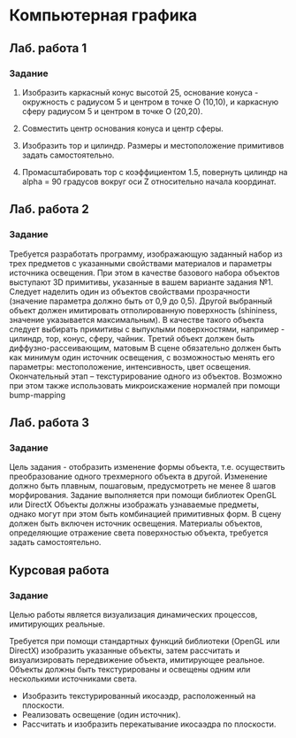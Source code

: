 # Компьютерная графика

## Лаб. работа 1

### Задание

1. Изобразить каркасный конус высотой 25, основание конуса - окружность с радиусом 5
и центром в точке O (10,10), и каркасную сферу радиусом 5 и центром в точке O
(20,20).

2. Совместить центр основания конуса и центр сферы.

3. Изобразить тор и цилиндр. Размеры и местоположение примитивов задать
самостоятельно.

4. Промасштабировать тор с коэффициентом 1.5, повернуть цилиндр на alpha = 90 градусов вокруг оси
Z относительно начала координат.

## Лаб. работа 2

### Задание

Требуется разработать программу, изображающую заданный набор из трех предметов
с указанными свойствами материалов и параметры источника освещения. При этом в
качестве базового набора объектов выступают 3D примитивы, указанные в вашем варианте
задания №1. Следует наделить один из объектов свойствами прозрачности (значение
параметра должно быть от 0,9 до 0,5). Другой выбранный объект должен имитировать
отполированную поверхность (shininess, значение указывается максимальным). В качестве
такого объекта следует выбирать примитивы с выпуклыми поверхностями, например -
цилиндр, тор, конус, сферу, чайник. Третий объект должен быть диффузно-рассеивающим,
матовым
В сцене обязательно должен быть как минимум один источник освещения, с
возможностью менять его параметры: местоположение, интенсивность, цвет
освещения.
Окончательный этап – текстурирование одного из объектов. Возможно при этом
также использовать микроискажение нормалей при помощи bump-mapping

## Лаб. работа 3

### Задание

Цель задания - отобразить изменение формы объекта, т.е. осуществить преобразование
одного трехмерного объекта в другой. Изменение должно быть плавным, пошаговым,
предусмотреть не менее 8 шагов морфирования. Задание выполняется при помощи
библиотек OpenGL или DirectX
Объекты должны изображать узнаваемые предметы, однако могут при этом быть
комбинацией примитивных форм. В сцену должен быть включен источник освещения.
Материалы объектов, определяющие отражение света поверхностью объекта, требуется
задать самостоятельно. 

## Курсовая работа

### Задание

Целью работы является визуализация динамических процессов, имитирующих
реальные.

Требуется при помощи стандартных функций библиотеки (OpenGL или DirectX)
изобразить указанные объекты, затем рассчитать и визуализировать передвижение
объекта, имитирующее реальное. Объекты должны быть текстурированы и
освещены одним или несколькими источниками света.

* Изобразить текстурированный икосаэдр, расположенный на плоскости.
* Реализовать освещение (один источник).
* Рассчитать и изобразить перекатывание икосаэдра по плоскости.
